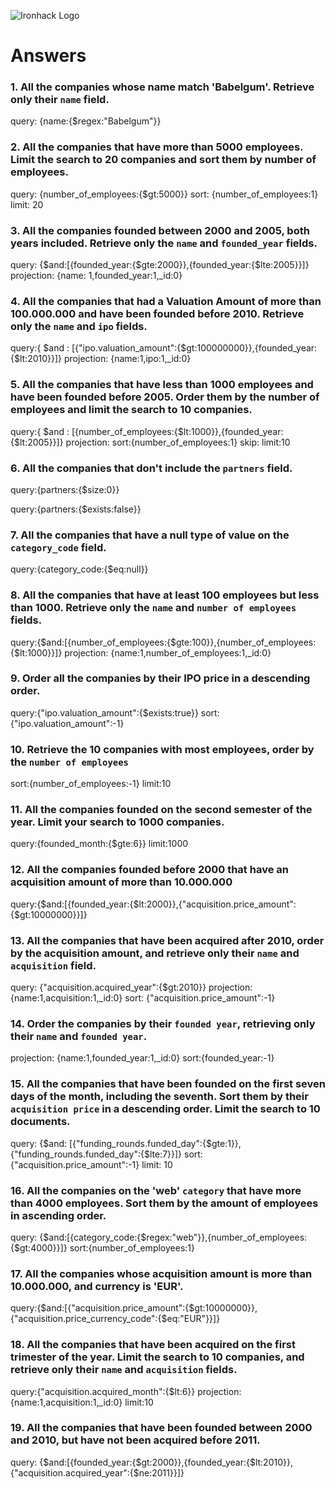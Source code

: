 ![Ironhack Logo](https://i.imgur.com/1QgrNNw.png)

# Answers

### 1. All the companies whose name match 'Babelgum'. Retrieve only their `name` field.

<!-- Your Code Goes Here -->

query: {name:{$regex:"Babelgum"}}

### 2. All the companies that have more than 5000 employees. Limit the search to 20 companies and sort them by **number of employees**.

<!-- Your Code Goes Here -->

query: {number_of_employees:{$gt:5000}}
sort: {number_of_employees:1}
limit: 20

### 3. All the companies founded between 2000 and 2005, both years included. Retrieve only the `name` and `founded_year` fields.

<!-- Your Code Goes Here -->

query: {$and:[{founded_year:{$gte:2000}},{founded_year:{$lte:2005}}]}
projection: {name: 1,founded_year:1,\_id:0}

### 4. All the companies that had a Valuation Amount of more than 100.000.000 and have been founded before 2010. Retrieve only the `name` and `ipo` fields.

<!-- Your Code Goes Here -->

query:{ $and : [{"ipo.valuation_amount":{$gt:100000000}},{founded_year:{$lt:2010}}]}
projection: {name:1,ipo:1,\_id:0}

### 5. All the companies that have less than 1000 employees and have been founded before 2005. Order them by the number of employees and limit the search to 10 companies.

<!-- Your Code Goes Here -->

query:{ $and : [{number_of_employees:{$lt:1000}},{founded_year:{$lt:2005}}]}
projection:
sort:{number_of_employees:1}
skip:
limit:10

### 6. All the companies that don't include the `partners` field.

<!-- Your Code Goes Here -->
<!-- has no value  -->

query:{partners:{$size:0}}

<!-- has no field called partners -->

query:{partners:{$exists:false}}

### 7. All the companies that have a null type of value on the `category_code` field.

<!-- Your Code Goes Here -->

query:{category_code:{$eq:null}}

### 8. All the companies that have at least 100 employees but less than 1000. Retrieve only the `name` and `number of employees` fields.

<!-- Your Code Goes Here -->

query:{$and:[{number_of_employees:{$gte:100}},{number_of_employees:{$lt:1000}}]}
projection: {name:1,number_of_employees:1,\_id:0}

### 9. Order all the companies by their IPO price in a descending order.

<!-- Your Code Goes Here -->

query:{"ipo.valuation_amount":{$exists:true}}
sort:{"ipo.valuation_amount":-1}

### 10. Retrieve the 10 companies with most employees, order by the `number of employees`

<!-- Your Code Goes Here -->

sort:{number_of_employees:-1}
limit:10

### 11. All the companies founded on the second semester of the year. Limit your search to 1000 companies.

<!-- Your Code Goes Here -->

query:{founded_month:{$gte:6}}
limit:1000

### 12. All the companies founded before 2000 that have an acquisition amount of more than 10.000.000

<!-- Your Code Goes Here -->

query:{$and:[{founded_year:{$lt:2000}},{"acquisition.price_amount":{$gt:10000000}}]}

### 13. All the companies that have been acquired after 2010, order by the acquisition amount, and retrieve only their `name` and `acquisition` field.

<!-- Your Code Goes Here -->

query: {"acquisition.acquired_year":{$gt:2010}}
projection: {name:1,acquisition:1,\_id:0}
sort: {"acquisition.price_amount":-1}

### 14. Order the companies by their `founded year`, retrieving only their `name` and `founded year`.

<!-- Your Code Goes Here -->

projection: {name:1,founded_year:1,\_id:0}
sort:{founded_year:-1}

### 15. All the companies that have been founded on the first seven days of the month, including the seventh. Sort them by their `acquisition price` in a descending order. Limit the search to 10 documents.

<!-- Your Code Goes Here -->

query: {$and: [{"funding_rounds.funded_day":{$gte:1}}, {"funding_rounds.funded_day":{$lte:7}}]}
sort: {"acquisition.price_amount":-1}
limit: 10

### 16. All the companies on the 'web' `category` that have more than 4000 employees. Sort them by the amount of employees in ascending order.

<!-- Your Code Goes Here -->

query: {$and:[{category_code:{$regex:"web"}},{number_of_employees:{$gt:4000}}]}
sort:{number_of_employees:1}

### 17. All the companies whose acquisition amount is more than 10.000.000, and currency is 'EUR'.

<!-- Your Code Goes Here -->

query:{$and:[{"acquisition.price_amount":{$gt:10000000}},{"acquisition.price_currency_code":{$eq:"EUR"}}]}

### 18. All the companies that have been acquired on the first trimester of the year. Limit the search to 10 companies, and retrieve only their `name` and `acquisition` fields.

<!-- Your Code Goes Here -->

query:{"acquisition.acquired_month":{$lt:6}}
projection:{name:1,acquisition:1,\_id:0}
limit:10

### 19. All the companies that have been founded between 2000 and 2010, but have not been acquired before 2011.

<!-- Your Code Goes Here -->

query: {$and:[{founded_year:{$gt:2000}},{founded_year:{$lt:2010}},{"acquisition.acquired_year":{$ne:2011}}]}
